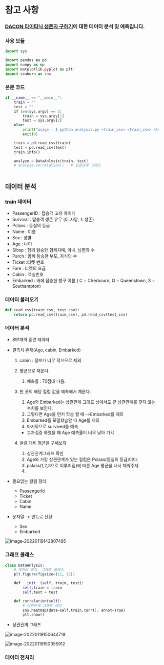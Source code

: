 # 참고 사항

### [DACON 타이타닉 생존자 구하기](https://dacon.io/competitions/open/235539/overview/description)에 대한 데이터 분석 및 예측입니다.



### 사용 모듈

```python
import sys

import pandas as pd
import numpy as np
import matplotlib.pyplot as plt
import seaborn as sns
```



### 본문 코드

```python
if __name__ == "__main__":
    train = ""
    test = ""
    if len(sys.argv) == 3:
        train = sys.argv[1]
        test = sys.argv[2]
    else:
        print("usage : $ python analysis.py <train_csv> <train_csv> <train_csv> <train_csv>")
        exit(0)

    train = pd.read_csv(train)
    test = pd.read_csv(test)
    train.info()

    analyze = DataAnlysis(train, test)
    # analyze.correlation()   # 상광관계 그래프
    
```







## 데이터 분석

### train 데이터

- PassengerID : 탑승객 고유 아이디
- Survival : 탑승객 생존 유무 (0: 사망, 1: 생존)
- Pclass : 등실의 등급
- Name : 이름
- Sex : 성별
- Age : 나이
- Sibsp : 함께 탐승한 형제자매, 아내, 남편의 수
- Parch : 함께 탐승한 부모, 자식의 수
- Ticket :티켓 번호
- Fare : 티켓의 요금
- Cabin : 객실번호
- Embarked : 배에 탑승한 항구 이름 ( C = Cherbourn, Q = Queenstown, S = Southampton)



### 데이터 불러오기

```python
def read_csv(train_csv, test_csv):
    return pd.read_csv(train_csv), pd.read_csv(test_csv)
```



### 데이터 분석

- 891개의 훈련 데이터

- 결측치 존재(Age, cabin, Embarked)
  1. cabin : 정보가 너무 적으므로 제외
  
  2. 평균으로 채운다.
     1. 예측률 : 70점대 나옴.
  
  3. 빈 곳의 해당 컬럼 값을 예측해서 채운다.
     1. Age와 Embarked는 상관관계 그래프 상에서도 큰 상관관계를 갖지 않는 수치를 보인다.
     2. 그렇다면 Age를 먼저 학습 할 때 ->Embarked를 제외
     3. Embarked를 모델학습할 때 Age를 제외
     4. 마지막으로 survived를 예측
  
     - 교차검증 하였을 때 Age 예측률이 너무 낮아 기각
  
  4. 컬럼 대비 평균을 구해보자
  
     1. 상관관계그래프 확인
     2. Age와 가장 상관관계가 있는 컬럼은 Pclass(등실의 등급)이다.
     3. pclass(1,2,3으로 이루어짐)에 따른 Age 평균을 내서 채워주자.
     4. 
  
- 필요없는 컬럼 정리
  - PassengerId
  - Ticket
  - Cabin
  - Name
  
- 문자열 -> 인트로 전환
  - Sex
  - Embarked

![image-20220119142807495](README.assets/image-20220119142807495.png)



### 그래프 클래스

```python
class DataAnlysis:
    # 데이터 분석, 그래프 클래스
    plt.figure(figsize=(12, 12))

    def __init__(self, train, test):
        self.train = train
        self.test = test

    def correlation(self):
        # 상관관계 그래프 생성
        sns.heatmap(data=self.train.corr(), annot=True)
        plt.show()
```



- 상관관계 그래프

![image-20220119150644719](README.assets/image-20220119150644719.png)

![image-20220119150355912](README.assets/image-20220119150355912.png)



### 데이터 전처리

